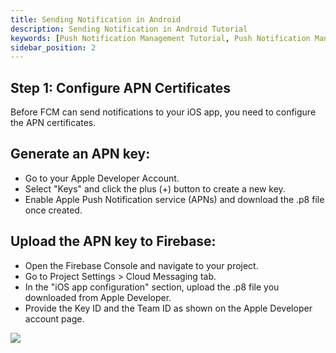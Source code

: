 ```yaml
---
title: Sending Notification in Android 
description: Sending Notification in Android Tutorial
keywords: [Push Notification Management Tutorial, Push Notification Management, Ant Media Server Documentation, Ant Media Server Tutorials]
sidebar_position: 2
---
```


## Step 1: Configure APN Certificates

Before FCM can send notifications to your iOS app, you need to configure the APN certificates.

## Generate an APN key:

- Go to your Apple Developer Account.
- Select "Keys" and click the plus (+) button to create a new key.
- Enable Apple Push Notification service (APNs) and download the .p8 file once created.

## Upload the APN key to Firebase:

- Open the Firebase Console and navigate to your project.
- Go to Project Settings > Cloud Messaging tab.
- In the "iOS app configuration" section, upload the .p8 file you downloaded from Apple Developer.
- Provide the Key ID and the Team ID as shown on the Apple Developer account page.

![](@site/static/img/fcm.jpg)